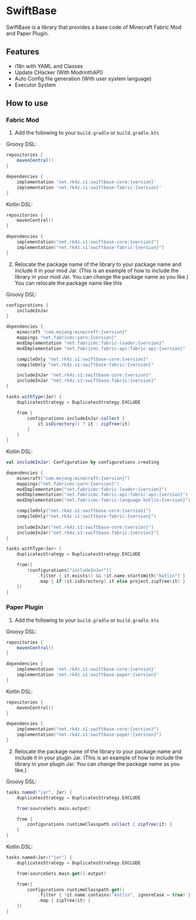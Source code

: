 # SwiftBase

SwiftBase is a library that provides a base code of Minecraft Fabric Mod and Paper Plugin.

## Features
- i18n with YAML and Classes
- Update CHacker (With ModrinthAPI)
- Auto Config file generation (With user system language)
- Executor System

## How to use
### Fabric Mod
1. Add the following to your `build.gradle` or `build.gradle.kts`

Groovy DSL:
```groovy
repositories {
    mavenCentral()
}

dependencies {
    implementation 'net.rk4z.s1:swiftbase-core:{version}'
    implementation 'net.rk4z.s1:swiftbase-fabric:{version}'
}
```

Kotlin DSL:
```kotlin
repositories {
    mavenCentral()
}

dependencies {
    implementation("net.rk4z.s1:swiftbase-core:{version}")
    implementation("net.rk4z.s1:swiftbase-fabric:{version}")
}
```

2. Relocate the package name of the library to your package name and include it in your mod Jar.
   (This is an example of how to include the library in your mod Jar. You can change the package name as you like.)
You can relocate the package name like this

Groovy DSL:
```groovy
configurations {
    includeInJar
}

dependencies {
    minecraft "com.mojang:minecraft:{version}"
    mappings "net.fabricmc:yarn:{version}"
    modImplementation "net.fabricmc:fabric-loader:{version}"
    modImplementation "net.fabricmc.fabric-api:fabric-api:{version}"

    compileOnly "net.rk4z.s1:swiftbase-core:{version}"
    compileOnly "net.rk4z.s1:swiftbase-fabric:{version}"

    includeInJar "net.rk4z.s1:swiftbase-core:{version}"
    includeInJar "net.rk4z.s1:swiftbase-fabric:{version}"
}

tasks.withType(Jar) {
    duplicatesStrategy = DuplicatesStrategy.EXCLUDE

    from {
        configurations.includeInJar.collect {
            it.isDirectory() ? it : zipTree(it)
        }
    }
}

```

Kotlin DSL:
```kotlin
val includeInJar: Configuration by configurations.creating

dependencies {
	minecraft("com.mojang:minecraft:{version}")
	mappings("net.fabricmc:yarn:{version}")
	modImplementation("net.fabricmc:fabric-loader:{version}")
	modImplementation("net.fabricmc.fabric-api:fabric-api:{version}")
	modImplementation("net.fabricmc:fabric-language-kotlin:{version}")

    compileOnly("net.rk4z.s1:swiftbase-core:{version}")
    compileOnly("net.rk4z.s1:swiftbase-fabric:{version}")
    
    includeInJar("net.rk4z.s1:swiftbase-core:{version}")
    includeInJar("net.rk4z.s1:swiftbase-fabric:{version}")
}

tasks.withType<Jar> {
    duplicatesStrategy = DuplicatesStrategy.EXCLUDE

    from({
        (configurations["includeInJar"])
            .filter { it.exists() && !it.name.startsWith("kotlin") }
            .map { if (it.isDirectory) it else project.zipTree(it) }
    })
}
```

### Paper Plugin
1. Add the following to your `build.gradle` or `build.gradle.kts`

Groovy DSL:
```groovy
repositories {
    mavenCentral()
}

dependencies {
    implementation 'net.rk4z.s1:swiftbase-core:{version}'
    implementation 'net.rk4z.s1:swiftbase-paper:{version}'
}
```

Kotlin DSL:
```kotlin
repositories {
    mavenCentral()
}

dependencies {
    implementation("net.rk4z.s1:swiftbase-core:{version}")
    implementation("net.rk4z.s1:swiftbase-paper:{version}")
}
```

2. Relocate the package name of the library to your package name and include it in your plugin Jar.
   (This is an example of how to include the library in your plugin Jar. You can change the package name as you like.)

Groovy DSL:
```groovy
tasks.named("jar", Jar) {
    duplicatesStrategy = DuplicatesStrategy.EXCLUDE

    from(sourceSets.main.output)

    from {
        configurations.runtimeClasspath.collect { zipTree(it) }
    }
}

```

Kotlin DSL:
```kotlin
tasks.named<Jar>("jar") {
    duplicatesStrategy = DuplicatesStrategy.EXCLUDE

    from(sourceSets.main.get().output)

    from({
        configurations.runtimeClasspath.get()
            .filter { !it.name.contains("kotlin", ignoreCase = true) }
            .map { zipTree(it) }
    })
}
```